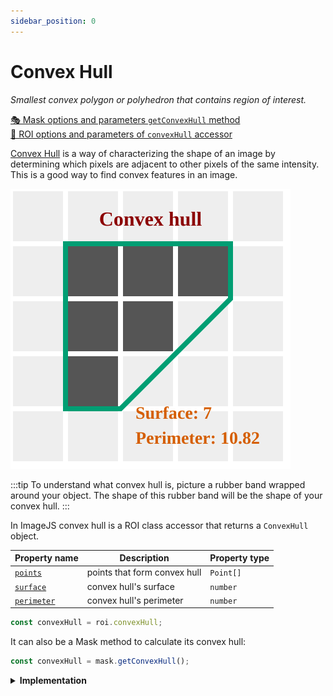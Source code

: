 ```yaml
---
sidebar_position: 0
---
```


# Convex Hull

_Smallest convex polygon or polyhedron that contains region of interest._

[🎭 Mask options and parameters `getConvexHull` method](https://api.image-js.org/classes/index.Mask.html#getConvexHull)  
[🔎 ROI options and parameters of `convexHull` accessor](https://api.image-js.org/classes/index.Roi.html#convexHull)

[Convex Hull](https://en.wikipedia.org/wiki/Convex_hull 'wikipedia link on convex hull') is a way of characterizing the shape of an image by determining which pixels are adjacent to other pixels of the same intensity. This is a good way to find convex features in an image.

![Image input](./images/convexHull.svg)

:::tip
To understand what convex hull is, picture a rubber band wrapped around your object. The shape of this rubber band will be the shape of your convex hull.
:::

In ImageJS convex hull is a ROI class accessor that returns a `ConvexHull` object.

| Property name                                                                      | Description                  | Property type |
| ---------------------------------------------------------------------------------- | ---------------------------- | ------------- |
| [`points`](https://api.image-js.org/interfaces/index.ConvexHull.html#points)       | points that form convex hull | `Point[]`     |
| [`surface`](https://api.image-js.org/interfaces/index.ConvexHull.html#surface)     | convex hull's surface        | `number`      |
| [`perimeter`](https://api.image-js.org/interfaces/index.ConvexHull.html#perimeter) | convex hull's perimeter      | `number`      |

```ts
const convexHull = roi.convexHull;
```

It can also be a Mask method to calculate its convex hull:

```ts
const convexHull = mask.getConvexHull();
```

<details>
<summary><b>Implementation</b></summary>

Here's how convex hull algorithm is implemented in ImageJS:

_Calculate border points_: ImageJS uses an algorithm to identify points that constitute regions' borders.

_Sorting points lexicographically_: After finding border points, they get sorted in ascending order.

_Build the lower hull_: Traverse the sorted list of points to build the lower hull of the convex hull. Use a stack to keep track of the points in the lower hull. For each point, check whether it forms a left or right turn with the previous two points in the stack. If it forms a right turn, pop the last point from the stack until a left turn is formed. Then push the current point onto the stack.

_Build the upper hull_: Traverse the sorted list of points in reverse order to build the upper hull of the convex hull. Use the same stack as before. Again, ensure that the points in the stack form a convex hull.

_Combine the lower and upper hulls_: The combined result of the lower and upper hulls is the convex hull of the entire set of points.

</details>
